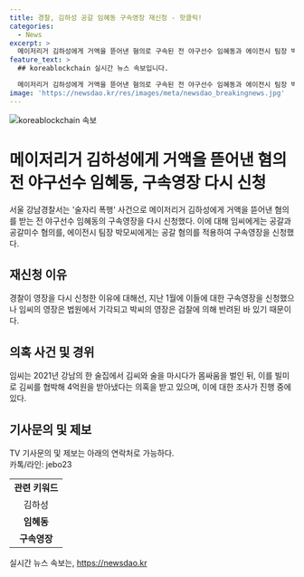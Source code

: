 ```yaml
---
title: 경찰, 김하성 공갈 임혜동 구속영장 재신청 - 핫클릭!
categories:
  - News
excerpt: >
  메이저리거 김하성에게 거액을 뜯어낸 혐의로 구속된 전 야구선수 임혜동과 에이전시 팀장 박씨에 대한 구속영장이 재신청되었다. 경찰은 공갈과 공갈미수 혐의로 임씨, 공갈 혐의로 박씨에 대한 영장을 요청했으며, 이들에 대한 구속영장은 이전에 기각됐거나 검찰에 반려된 바 있다. 임씨는 2021년 술자리 폭행 후 김씨를 협박해 4억원을 받아냈다는 의혹을 받고 있다.
feature_text: >
  ## koreablockchain 실시간 뉴스 속보입니다.

  메이저리거 김하성에게 거액을 뜯어낸 혐의로 구속된 전 야구선수 임혜동과 에이전시 팀장 박씨에 대한 구속영장이 재신청되었다. 경찰은 공갈과 공갈미수 혐의로 임씨, 공갈 혐의로 박씨에 대한 영장을 요청했으며, 이들에 대한 구속영장은 이전에 기각됐거나 검찰에 반려된 바 있다. 임씨는 2021년 술자리 폭행 후 김씨를 협박해 4억원을 받아냈다는 의혹을 받고 있다.
image: 'https://newsdao.kr/res/images/meta/newsdao_breakingnews.jpg'
---
```


<p><img src="https://newsdao.kr/res/images/meta/newsdao_breakingnews.jpg" alt="koreablockchain 속보" /></p>

<h1>메이저리거 김하성에게 거액을 뜯어낸 혐의 전 야구선수 임혜동, 구속영장 다시 신청</h1>

<p data-ke-size="size16">서울 강남경찰서는 '술자리 폭행' 사건으로 메이저리거 김하성에게 거액을 뜯어낸 혐의를 받는 전 야구선수 임혜동의 구속영장을 다시 신청했다. 이에 대해 임씨에게는 공갈과 공갈미수 혐의를, 에이전시 팀장 박모씨에게는 공갈 혐의를 적용하여 구속영장을 신청했다.</p>

<h2 data-ke-size="size26">재신청 이유</h2>

<p data-ke-size="size16">경찰이 영장을 다시 신청한 이유에 대해선, 지난 1월에 이들에 대한 구속영장을 신청했으나 임씨의 영장은 법원에서 기각되고 박씨의 영장은 검찰에 의해 반려된 바 있기 때문이다.</p>

<h2 data-ke-size="size26">의혹 사건 및 경위</h2>

<p data-ke-size="size16">임씨는 2021년 강남의 한 술집에서 김씨와 술을 마시다가 몸싸움을 벌인 뒤, 이를 빌미로 김씨를 협박해 4억원을 받아냈다는 의혹을 받고 있으며, 이에 대한 조사가 진행 중에 있다.</p>

<h2 data-ke-size="size26">기사문의 및 제보</h2>

<p data-ke-size="size16">TV 기사문의 및 제보는 아래의 연락처로 가능하다.<br>카톡/라인: jebo23</p>

<table>
  <tr>
    <td style="text-align: center; height: 17px;"><b>관련 키워드</b></td>
  </tr>
  <tr>
    <td style="text-align: center; height: 17px;">김하성</td>
  </tr>
  <tr>
    <td style="text-align: center; height: 17px;"><b>임혜동</b></td>
  </tr>
  <tr>
    <td style="text-align: center; height: 17px;"><b>구속영장</b></td>
  </tr>
</table>
실시간 뉴스 속보는, <a href="https://newsdao.kr" rel="dofollow">https://newsdao.kr</a>


